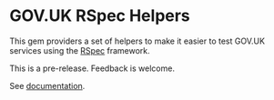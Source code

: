 # GOV.UK RSpec Helpers

This gem providers a set of helpers to make it easier to test GOV.UK services using the [RSpec](https://rspec.info) framework.

This is a pre-release. Feedback is welcome.

See [documentation](https://x-govuk.github.io/govuk-rspec-helpers/).
